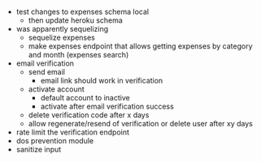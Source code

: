 - test changes to expenses schema local
  - then update heroku schema
- was apparently sequelizing
  - sequelize expenses
  - make expenses endpoint that allows getting expenses by category and month (expenses search)
- email verification
  - send email
    - email link should work in verification
  - activate account
    - default account to inactive
    - activate after email verification success
  - delete verification code after x days
  - allow regenerate/resend of verification or delete user after xy days
- rate limit the verification endpoint
- dos prevention module
- sanitize input
